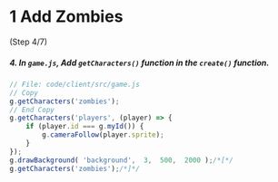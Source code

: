 # 1 Add Zombies
 (Step 4/7)

##### 4. In `game.js`, Add `getCharacters()` function in the `create()` function.

``` javascript
// File: code/client/src/game.js
// Copy
g.getCharacters('zombies');
// End Copy
g.getCharacters('players', (player) => {
	if (player.id === g.myId()) {
		g.cameraFollow(player.sprite);
	}
});
g.drawBackground( 'background',  3,  500,  2000 );/*[*/
g.getCharacters('zombies');/*]*/
```